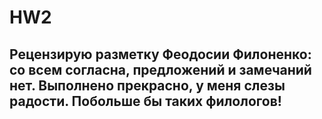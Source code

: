 # HW2
## Рецензирую разметку Феодосии Филоненко: со всем согласна, предложений и замечаний нет. Выполнено прекрасно, у меня слезы радости. Побольше бы таких филологов!
